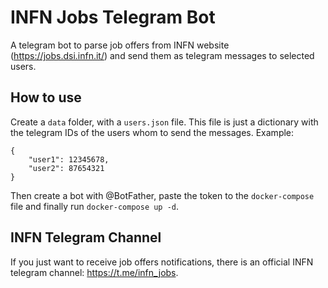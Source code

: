 # INFN Jobs Telegram Bot

A telegram bot to parse job offers from INFN website (https://jobs.dsi.infn.it/) and send them as telegram messages to selected users.

## How to use

Create a `data` folder, with a `users.json` file. This file is just a dictionary with the telegram IDs of the users whom to send the messages. Example:

```
{
    "user1": 12345678,
    "user2": 87654321
}
```

Then create a bot with @BotFather, paste the token to the ``docker-compose`` file and finally run ``docker-compose up -d``.

## INFN Telegram Channel

If you just want to receive job offers notifications, there is an official INFN telegram channel: https://t.me/infn_jobs.